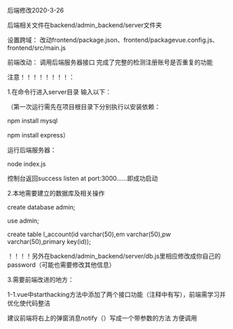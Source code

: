 ﻿后端修改2020-3-26

后端相关文件在backend/admin_backend/server文件夹

设置跨域： 改动frontend/package.json、frontend/packagevue.config.js、frontend/src/main.js

前端改动： 调用后端服务器接口 完成了完整的检测注册账号是否重复的功能

注意！！！！！！！！：

1.在命令行进入server目录 输入以下：

（第一次运行需先在项目根目录下分别执行以安装依赖：

npm install mysql

npm install express）

运行后端服务器：

node index.js

控制台返回success listen at port:3000......即成功启动

2.本地需要建立的数据库及相关操作

create database admin;

use admin;

create table l_account(id varchar(50),em varchar(50),pw varchar(50),primary key(id));

！！！！另外在backend/admin_backend/server/db.js里相应修改成你自己的password（可能也需要修改其他信息）

3.需要前端改进的地方：

1-1.vue中starthacking方法中添加了两个接口功能（注释中有写），前端需学习并优化使代码整洁

建议前端将右上的弹窗消息notify（）写成一个带参数的方法 方便调用